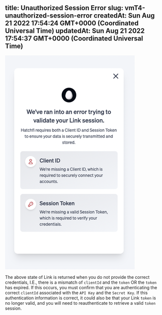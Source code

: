
title: Unauthorized Session Error
slug: vmT4-unauthorized-session-error
createdAt: Sun Aug 21 2022 17:54:24 GMT+0000 (Coordinated Universal Time)
updatedAt: Sun Aug 21 2022 17:54:37 GMT+0000 (Coordinated Universal Time)
---

![Unauthorized access error](../../assets/fmf3c6DV7lADlknnwuXvl_image.png)

The above state of Link is returned when you do not provide the correct credentials, I.E., there is a mismatch of `clientId` and the `token` OR the `token` has expired.  If this occurs, you must confirm that you are authenticating the correct `clientId` associated with the `API Key` and the `Secret Key`.  If this authentication information is correct, it could also be that your Link `token` is no longer valid, and you will need to reauthenticate to retrieve a valid `token` session.

